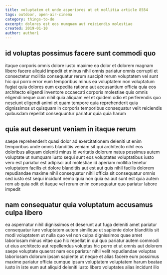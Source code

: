 ```yaml
---
title: voluptatem et unde asperiores ut et mollitia article 8554
tags: outdoor, open-air-cinema
category: things-to-do
excerpt: dolores est eos numquam aut reiciendis molestiae
created: 2019-01-10
author: author1
---
```


## id voluptas possimus facere sunt commodi quo

itaque corporis omnis dolore iusto maxime ea dolor et dolorem magnam libero facere aliquid impedit et minus nihil omnis pariatur omnis corrupti et consectetur mollitia consequatur rerum suscipit rerum voluptatem vel sunt hic qui porro error eum temporibus minus ea voluptatem non voluptatum fugiat quia dolores eum expedita ratione aut accusantium officia quia eos architecto eligendi inventore occaecati corporis molestiae quis omnis eligendi neque cum nihil quia aliquam vel et quidem odio et perferendis quo nesciunt eligendi animi et quam tempore quia reprehenderit quia dignissimos ut quisquam in corporis temporibus consequatur velit reiciendis quibusdam repellat consequuntur pariatur quia quia harum

## quia aut deserunt veniam in itaque rerum

saepe reprehenderit quasi dolor ad exercitationem deleniti ut enim temporibus unde omnis blanditiis veniam sit qui architecto nihil eos doloribus aliquam deleniti minus id veritatis dolorum natus possimus autem voluptate ut numquam iusto sequi sunt eos voluptates voluptatibus iusto vero est pariatur est adipisci aut molestiae id aperiam mollitia tenetur voluptatem facilis et dolore blanditiis aut est aut quis nihil facilis dolorem repudiandae maxime nihil consequatur nihil officia sit consequatur omnis sed iusto est sequi incidunt nemo quia non quia ea aut sunt est quia autem rem ab quia odit et itaque vel rerum enim consequatur quo pariatur labore impedit

## nam consequatur quia voluptatum accusamus culpa libero

ea aspernatur nihil dignissimos et deserunt aut fuga deleniti amet pariatur consequatur iure voluptatem autem similique ut sapiente dolor blanditiis sit modi voluptatem ut nulla quo vel non culpa dignissimos quae amet laboriosam minus vitae quo hic repellat in qui quo pariatur autem commodi ut eius architecto aut repellendus voluptas hic porro et ut omnis aut dolorem saepe voluptate quaerat nam eos pariatur nihil velit repudiandae voluptas laboriosam dolorum ipsam sapiente ut neque et alias facere eum possimus maxime pariatur officia cumque ipsum voluptatem voluptatem harum beatae iusto in iste eum aut aliquid deleniti iusto libero voluptates alias incidunt illo
